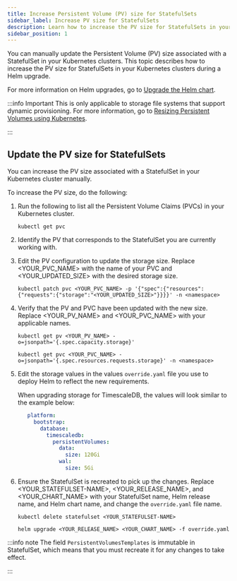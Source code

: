 ```yaml
---
title: Increase Persistent Volume (PV) size for StatefulSets
sidebar_label: Increase PV size for StatefulSets
description: Learn how to increase the PV size for StatefulSets in your Kubernetes cluster during a Helm upgrade.
sidebar_position: 1
---
```


You can manually update the Persistent Volume (PV) size associated with a StatefulSet in your Kubernetes clusters. This topic describes how to increase the PV size for StatefulSets in your Kubernetes clusters during a Helm upgrade.

For more information on Helm upgrades, go to [Upgrade the Helm chart](/docs/self-managed-enterprise-edition/self-managed-helm-based-install/upgrade-helm-chart).

:::info Important
This is only applicable to storage file systems that support dynamic provisioning. For more information, go to [Resizing Persistent Volumes using Kubernetes](https://kubernetes.io/blog/2018/07/12/resizing-persistent-volumes-using-kubernetes/).

:::

## Update the PV size for StatefulSets

You can increase the PV size associated with a StatefulSet in your Kubernetes cluster manually.

To increase the PV size, do the following:

1. Run the following to list all the Persistent Volume Claims (PVCs) in your Kubernetes cluster.

   ```
   kubectl get pvc
   ```

2. Identify the PV that corresponds to the StatefulSet you are currently working with.


3. Edit the PV configuration to update the storage size. Replace \<YOUR_PVC_NAME> with the name of your PVC and \<YOUR_UPDATED_SIZE> with the desired storage size.

   ```
   kubectl patch pvc <YOUR_PVC_NAME> -p '{"spec":{"resources":{"requests":{"storage":"<YOUR_UPDATED_SIZE>"}}}}' -n <namespace>
   ```

4. Verify that the PV and PVC have been updated with the new size. Replace \<YOUR_PV_NAME> and \<YOUR_PVC_NAME> with your applicable names.

   ```
   kubectl get pv <YOUR_PV_NAME> -o=jsonpath='{.spec.capacity.storage}'
   ```

   ```
   kubectl get pvc <YOUR_PVC_NAME> -o=jsonpath='{.spec.resources.requests.storage}' -n <namespace>
   ```

5. Edit the storage values in the values `override.yaml` file you use to deploy Helm to reflect the new requirements.

   When upgrading storage for TimescaleDB, the values will look similar to the example below:

   ```yaml
      platform:
        bootstrap:
          database:
            timescaledb:
              persistentVolumes:
                data:
                  size: 120Gi
                wal:
                  size: 5Gi
   ```

6. Ensure the StatefulSet is recreated to pick up the changes. Replace \<YOUR_STATEFULSET-NAME>, \<YOUR_RELEASE_NAME>, and \<YOUR_CHART_NAME> with your StatefulSet name, Helm release name, and Helm chart name, and change the `override.yaml` file name.

   ```
   kubectl delete statefulset <YOUR_STATEFULSET-NAME>
   ```
   
   ```
   helm upgrade <YOUR_RELEASE_NAME> <YOUR_CHART_NAME> -f override.yaml
   ```

:::info note
The field `PersistentVolumesTemplates` is immutable in StatefulSet, which means that you must recreate it for any changes to take effect.

:::
